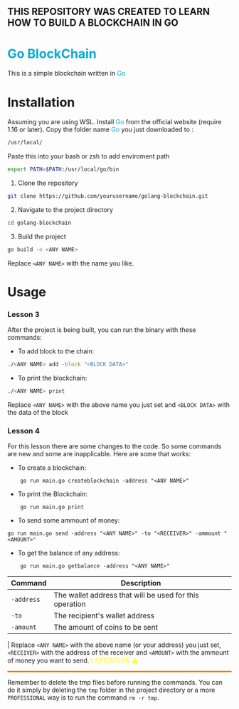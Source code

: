 ## THIS REPOSITORY WAS CREATED TO LEARN HOW TO BUILD A BLOCKCHAIN IN GO

# <span style = "color: rgb(0, 172, 215)">Go BlockChain</span> 
This is a simple blockchain written in <span style = "color: rgb(0, 172, 215)">Go</span>

# Installation
Assuming you are using WSL.
Install <span style = "color: rgb(0, 172, 215)">Go</span> from the official website (require 1.16 or later).
Copy the folder name <span style = "color: rgb(0, 172, 215)">Go</span> you just downloaded to : 
```sh
/usr/local/ 
```
Paste this into your bash or zsh to add enviroment path
```sh
export PATH=$PATH:/usr/local/go/bin
```
1. Clone the repository
```sh
git clone https://github.com/yourusername/golang-blockchain.git
```
2. Navigate to the project directory
```sh
cd golang-blockchain
```
3. Build the project
```sh
go build -o <ANY NAME>
```
Replace ```<ANY NAME>``` with the name you like.
# Usage
### Lesson 3
After the project is being built, you can run the binary with these commands:
- To add block to the chain:
```sh
./<ANY NAME> add -block "<BLOCK DATA>"
```
- To print the blockchain:
```sh
./<ANY NAME> print 
```
Replace ```<ANY NAME>``` with the above name you just set and ```<BLOCK DATA>``` with the data of the block 


### Lesson 4
For this lesson there are some changes to the code. So some commands are new and some are inapplicable. Here are some that works:
- To create a blockchain:
```shell
    go run main.go createblockchain -address "<ANY NAME>"
```
- To print the Blockchain:
```shell
    go run main.go print 
```
- To send some ammount of money:
```shell
go run main.go send -address "<ANY NAME>" -to "<RECEIVER>" -ammount "<AMOUNT>"
```
- To get the balance of any address:
```shell
    go run main.go getbalance -address "<ANY NAME>"
```
| Command | Description |
| --- | --- |
| `-address` | The wallet address that will be used for this operation |
| `-to`      | The recipient's wallet address |
| `-amount`   | The amount of coins to be sent |
|
Replace ```<ANY NAME>``` with the above name (or your address) you just set, ```<RECEIVER>``` with the address of the receiver and ```<AMOUNT>``` with the ammount of money you want to send.
<span style = "color: yellow">❗ ATTENTION ⚠️ </span>
<!-- <p style="position: relative;">⚠️ Caution! There is important information below.</p> -->
<p style="position: relative; before: content: ''; width: 100%; height: 3px; background-color: #ff8000; margin-top: -5px;"></p>

Remember to delete the tmp files before running the commands. You can do it simply by deleting the ```tmp``` folder in the project directory or a more ```PROFESSIONAL``` way is to run the command ```rm -r tmp```.